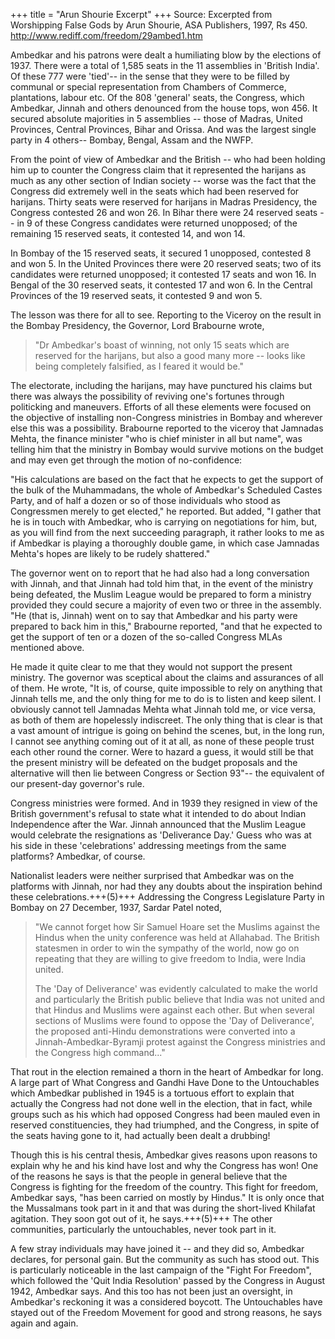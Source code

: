 +++
title = "Arun Shourie Excerpt"
+++
Source: Excerpted from Worshipping False Gods by Arun Shourie, ASA Publishers, 1997, Rs 450. http://www.rediff.com/freedom/29ambed1.htm

Ambedkar and his patrons were dealt a humiliating blow by the elections of 1937. There were a total of 1,585 seats in the 11 assemblies in 'British India'. Of these 777 were 'tied'-- in the sense that they were to be filled by communal or special representation from Chambers of Commerce, plantations, labour etc. Of the 808 'general' seats, the Congress, which Ambedkar, Jinnah and others denounced from the house tops, won 456. It secured absolute majorities in 5 assemblies -- those of Madras, United Provinces, Central Provinces, Bihar and Orissa. And was the largest single party in 4 others-- Bombay, Bengal, Assam and the NWFP.

From the point of view of Ambedkar and the British -- who had been holding him up to counter the Congress claim that it represented the harijans as much as any other section of Indian society -- worse was the fact that the Congress did extremely well in the seats which had been reserved for harijans. Thirty seats were reserved for harijans in Madras Presidency, the Congress contested 26 and won 26. In Bihar there were 24 reserved seats -- in 9 of these Congress candidates were returned unopposed; of the remaining 15 reserved seats, it contested 14, and won 14.

In Bombay of the 15 reserved seats, it secured 1 unopposed, contested 8 and won 5. In the United Provinces there were 20 reserved seats; two of its candidates were returned unopposed; it contested 17 seats and won 16. In Bengal of the 30 reserved seats, it contested 17 and won 6. In the Central Provinces of the 19 reserved seats, it contested 9 and won 5.

The lesson was there for all to see. Reporting to the Viceroy on the result in the Bombay Presidency, the Governor, Lord Brabourne wrote, 

> "Dr Ambedkar's boast of winning, not only 15 seats which are reserved for the harijans, but also a good many more -- looks like being completely falsified, as I feared it would be."

The electorate, including the harijans, may have punctured his claims but there was always the possibility of reviving one's fortunes through politicking and maneuvers. Efforts of all these elements were focused on the objective of installing non-Congress ministries in Bombay and wherever else this was a possibility. Brabourne reported to the viceroy that Jamnadas Mehta, the finance minister "who is chief minister in all but name", was telling him that the ministry in Bombay would survive motions on the budget and may even get through the motion of no-confidence:

"His calculations are based on the fact that he expects to get the support of the bulk of the Muhammadans, the whole of Ambedkar's Scheduled Castes Party, and of half a dozen or so of those individuals who stood as Congressmen merely to get elected," he reported. But added, "I gather that he is in touch with Ambedkar, who is carrying on negotiations for him, but, as you will find from the next succeeding paragraph, it rather looks to me as if Ambedkar is playing a thoroughly double game, in which case Jamnadas Mehta's hopes are likely to be rudely shattered."

The governor went on to report that he had also had a long conversation with Jinnah, and that Jinnah had told him that, in the event of the ministry being defeated, the Muslim League would be prepared to form a ministry provided they could secure a majority of even two or three in the assembly. "He (that is, Jinnah) went on to say that Ambedkar and his party were prepared to back him in this," Brabourne reported, "and that he expected to get the support of ten or a dozen of the so-called Congress MLAs mentioned above.

He made it quite clear to me that they would not support the present ministry. The governor was sceptical about the claims and assurances of all of them. He wrote, "It is, of course, quite impossible to rely on anything that Jinnah tells me, and the only thing for me to do is to listen and keep silent. I obviously cannot tell Jamnadas Mehta what Jinnah told me, or vice versa, as both of them are hopelessly indiscreet. The only thing that is clear is that a vast amount of intrigue is going on behind the scenes, but, in the long run, I cannot see anything coming out of it at all, as none of these people trust each other round the corner. Were to hazard a guess, it would still be that the present ministry will be defeated on the budget proposals and the alternative will then lie between Congress or Section 93"-- the equivalent of our present-day governor's rule.

Congress ministries were formed. And in 1939 they resigned in view of the British government's refusal to state what it intended to do about Indian Independence after the War. Jinnah announced that the Muslim League would celebrate the resignations as 'Deliverance Day.' Guess who was at his side in these 'celebrations' addressing meetings from the same platforms? Ambedkar, of course.

Nationalist leaders were neither surprised that Ambedkar was on the platforms with Jinnah, nor had they any doubts about the inspiration behind these celebrations.+++(5)+++ Addressing the Congress Legislature Party in Bombay on 27 December, 1937, Sardar Patel noted, 

> "We cannot forget how Sir Samuel Hoare set the Muslims against the Hindus when the unity conference was held at Allahabad. The British statesmen in order to win the sympathy of the world, now go on repeating that they are willing to give freedom to India, were India united.
>
> The 'Day of Deliverance' was evidently calculated to make the world and particularly the British public believe that India was not united and that Hindus and Muslims were against each other. But when several sections of Muslims were found to oppose the 'Day of Deliverance', the proposed anti-Hindu demonstrations were converted into a Jinnah-Ambedkar-Byramji protest against the Congress ministries and the Congress high command..."

That rout in the election remained a thorn in the heart of Ambedkar for long. A large part of What Congress and Gandhi Have Done to the Untouchables which Ambedkar published in 1945 is a tortuous effort to explain that actually the Congress had not done well in the election, that in fact, while groups such as his which had opposed Congress had been mauled even in reserved constituencies, they had triumphed, and the Congress, in spite of the seats having gone to it, had actually been dealt a drubbing!

Though this is his central thesis, Ambedkar gives reasons upon reasons to explain why he and his kind have lost and why the Congress has won! One of the reasons he says is that the people in general believe that the Congress is fighting for the freedom of the country. This fight for freedom, Ambedkar says, "has been carried on mostly by Hindus." It is only once that the Mussalmans took part in it and that was during the short-lived Khilafat agitation. They soon got out of it, he says.+++(5)+++ The other communities, particularly the untouchables, never took part in it.

A few stray individuals may have joined it -- and they did so, Ambedkar declares, for personal gain. But the community as such has stood out. This is particularly noticeable in the last campaign of the "Fight For Freedom", which followed the 'Quit India Resolution' passed by the Congress in August 1942, Ambedkar says. And this too has not been just an oversight, in Ambedkar's reckoning it was a considered boycott. The Untouchables have stayed out of the Freedom Movement for good and strong reasons, he says again and again.


